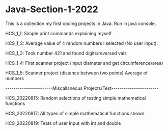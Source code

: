 # Java-Section-1-2022
This is a collection my first coding projects in Java. Run in java console.

HCS_1_1:
Simple print commands explaining myself

HCS_1_2:
Average value of 4 random numbers I selected (No user input).

HCS_1_3:
Took number 421 and found digits/reversed vals

HCS_1_4:
First scanner project (input diameter and get circumference/area)

HCS_1_5:
Scanner project (distance between two points) 
Average of numbers

-----------------------Miscallaneous Projects/Test-----------------------

HCS_20220815: 
Random selections of testing simple mathematical functions

HCS_20220817:
All types of simple mathematical functions shown.

HCS_20220819:
Tests of user input with int and double

